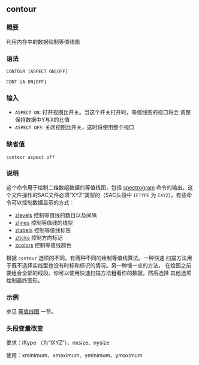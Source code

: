 ## contour

### 概要

利用内存中的数据绘制等值线图

### 语法

``` {.bash}
CONTOUR [ASPECT ON|OFF]
```
``` {.bash}
CONT [A ON|OFF]
```

### 输入

- `ASPECT ON`: 打开视图比开关。当这个开关打开时，等值线图的视口将会
    调整保持数据中Y与X的比值
- `ASPECT OFF`: 关闭视图比开关，这时将使用整个视口

### 缺省值

``` {.bash}
contour aspect off
```

### 说明

这个命令用于绘制二维数组数据的等值线图，包括
[spectrogram](/commands/spectrogram.md)
命令的输出。这个文件操作的SAC文件必须“XYZ”类型的（SAC头段中 `IFTYPE` 为
`IXYZ`）。有些命令可以控制数据显示的方式：

-   [zlevels](/commands/zlevels.md) 控制等值线的数目以及间隔
-   [zlines](/commands/zlines.md) 控制等值线的线型
-   [zlabels](/commands/zlabels.md) 控制等值线标签
-   [zticks](/commands/zticks.md) 控制方向标记
-   [zcolors](/commands/zcolors.md) 控制等值线颜色

根据 `contour` 选项的不同，有两种不同的绘制等值线算法。一种快速
扫描方法用于既不选择实线型也没有时标和标识的情况。另一种慢一点的方法，
在绘图之前要组合全部的线段。你可以使用快速扫描方法粗看你的数据，然后选择
其他选项绘制最终图形。

### 示例

参见 [等值线图](/graphics/plot-contour.md) 一节。

### 头段变量改变

要求：iftype （为“IXYZ”）、nxsize、nysize

使用：xminimum、xmaximum、yminimum、ymaximum
